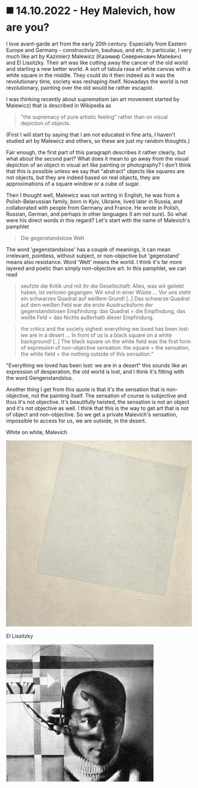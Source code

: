 # ◼️ 14.10.2022 - Hey Malevich, how are you?

I love avant-garde art from the early 20th century. Especially from Eastern Europe and Germany - constructivism, bauhaus, and etc.
In particular, I very much like art by Kazimierz Malewicz (Казими́р Севери́нович Мале́вич) and El Lissitzky.
Their art was like cutting away the cancer of the old world and starting a new better world. A sort of tabula rasa of white canvas with a white square in the middle. They could do it then indeed as it was the revolutionary time, society was reshaping itself. Nowadays the world is not revolutionary, painting over the old would be rather escapist.

I was thinking recently about suprematism (an art movement started by Malewicz) that is described in Wikipedia as

> "the supremacy of pure artistic feeling" rather than on visual depiction of objects.

(First I will start by saying that I am not educated in fine arts, I haven't studied art by Malewicz and others, so these are just my random thoughts.)

Fair enough, the first part of this paragraph describes it rather clearly, but what about the second part? What does it mean to go away from the visual depiction of an object in visual art like painting or photography? I don't think that this is possible unless we say that "abstract" objects like squares are not objects, but they are indeed based on real objects, they are approximations of a square window or a cube of sugar.

Then I thought well, Malewicz was not writing in English, he was from a Polish-Belarussian family, born in Kyiv, Ukraine, lived later in Russia, and collaborated with people from Germany and France. He wrote in Polish, Russian, German, and perhaps in other languages (I am not sure).
So what were his direct words in this regard? Let's start with the name of Malevich's pamphlet

> Die gegenstandslose Welt

The word 'gegenstandslose' has a couple of meanings, it can mean irrelevant, pointless, without subject, or non-objective but 'gegenstand' means also resistance. Word 'Welt' means the world. I think it's far more layered and poetic than simply non-objective art.
In this pamphlet, we can read

> seufzte die Kritik und mit ihr die Gesellschaft: Alles, was wir geliebt haben, ist verloren gegangen: Wir sind in einer Wüste ... Vor uns steht ein schwarzes Quadrat auf weißem Grund! [..] Das schwarze Quadrat auf dem weißen Feld war die erste Ausdrucksform der gegenstandslosen Empfindung: das Quadrat = die Empfindung, das weiße Feld = das Nichts außerhalb dieser Empfindung.

> the critics and the society sighed: everything we loved has been lost: we are in a desert ... In front of us is a black square on a white background! [..] The black square on the white field was the first form of expression of non-objective sensation: the square = the sensation, the white field = the nothing outside of this sensation.”

"Everything we loved has been lost: we are in a desert" this sounds like an expression of desperation, the old world is lost, and I think it's fitting with the word Gengenstandslos.

Another thing I get from this quote is that it's the sensation that is non-objective, not the painting itself. The sensation of course is subjective and thus it's not objective. It's beautifully twisted, the sensation is not an object and it's not objective as well. I think that this is the way to get art that is not of object and non-objective. So we get a private Malevich's sensation, impossible to access for us, we are outside, in the desert.

White on white, Malevich

![white on white](images/white_on_white.png)

El Lissitzky

![El Lissitzky](images/el.jpg)
